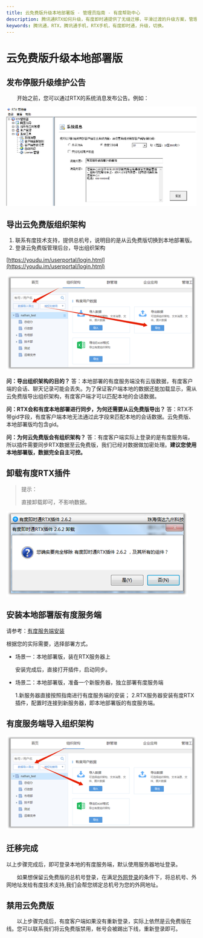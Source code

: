 ```yaml
---
title: 云免费版升级本地部署版 - 管理员指南 - 有度帮助中心
description: 腾讯通RTX如何升级，有度即时通提供了无缝迁移，平滑过渡的升级方案，管理员可以很方便的对腾讯通RTX进行升级。
keywords: 腾讯通，RTX，腾讯通手机，RTX手机，有度即时通，升级，切换。
---
```


# 云免费版升级本地部署版

## 发布停服升级维护公告

　　开始之前，您可以通过RTX的系统消息发布公告。例如：

![image-20200324153919841](res/g01_00005/image-20200324153919841.png)

## 导出云免费版组织架构

1. 联系有度技术支持，提供总机号，说明目的是从云免费版切换到本地部署版。
2. 登录云免费版管理后台，导出组织架构

[https://youdu.im/userportal/login.html](https://youdu.im/userportal/login.html)

![image-20200324154657238](res/g01_00005/image-20200324154657238.png)

**问：导出组织架构的目的？**
答：本地部署的有度服务端没有云版数据，有度客户端的会话、聊天记录可能会丢失。为了保证客户端本地的数据还能加载显示，需从云免费版导出组织架构，有度客户端才可以匹配本地的会话数据。

**问：RTX会和有度本地部署进行同步，为何还需要从云免费版导出？**
答：RTX不带gid字段，有度客户端本地无法通过此字段来匹配本地的会话数据。云免费版、本地部署版均包含gid。

**问：为何云免费版会有组织架构？**
答：有度客户端实际上登录的是有度服务端，所以插件需要同步RTX数据至云免费版，我们已经对数据做加密处理。**建议您使用本地部署版，数据完全自主可控。**

## 卸载有度RTX插件

> 提示：
>
> 直接卸载即可，不影响数据。

![image-20200324154741933](res/g01_00005/image-20200324154741933.png)

## 安装本地部署版有度服务端

请参考：[有度服务端安装](a01_00001.md)

根据您的实际需要，选择部署方式。

- 场景一：本地部署版，装在RTX服务器上

  安装完成后，直接打开插件，启动同步。

- 场景二：本地部署版，准备一个新服务器，独立部署有度服务端

  1.新服务器直接按照指南进行有度服务端的安装；
  2.RTX服务器安装有度RTX插件，配置时连接到新服务器，即本地部署版的有度服务端。

## 有度服务端导入组织架构

![image-20200324154708859](res/g01_00005/image-20200324154708859.png)



## 迁移完成

​		以上步骤完成后，即可登录本地的有度服务端，默认使用服务器地址登录。

　　如果想保留云免费版的总机号登录，在满足[外网登录](a01_00001.md)的条件下，将总机号、外网地址发给有度技术支持,我们会帮您绑定总机号为您的外网地址。

## 禁用云免费版

　　以上步骤完成后，有度客户端如果没有重新登录，实际上依然是云免费版在线。您可以联系我们将云免费版禁用，帐号会被踢出下线，重新登录即可。

